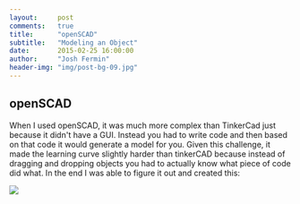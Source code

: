 ```yaml
---
layout:     post
comments: 	true
title:      "openSCAD"
subtitle:   "Modeling an Object"
date:       2015-02-25 16:00:00
author:     "Josh Fermin"
header-img: "img/post-bg-09.jpg"
---
```


<h2 class="section-heading">openSCAD</h2>
<p>When I used openSCAD, it was much more complex than TinkerCad just because it didn't have a GUI. Instead you had to write code and then based on that code it would generate a model for you. Given this challenge, it made the learning curve slightly harder than tinkerCAD because instead of dragging and dropping objects you had to actually know what piece of code did what. In the end I was able to figure it out and created this:</p>

<img src="http://i.imgur.com/YV631aA.png">
